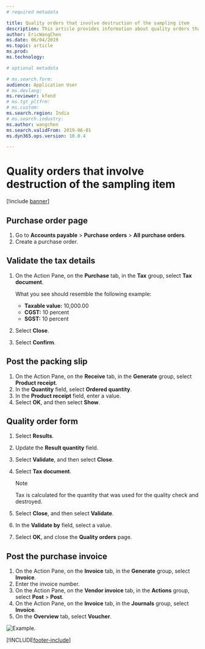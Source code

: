 ```yaml
---
# required metadata

title: Quality orders that involve destruction of the sampling item
description: This article provides information about quality orders that involve destroyed sample items.
author: EricWangChen
ms.date: 06/04/2019
ms.topic: article
ms.prod: 
ms.technology: 

# optional metadata

# ms.search.form: 
audience: Application User
# ms.devlang: 
ms.reviewer: kfend
# ms.tgt_pltfrm: 
# ms.custom: 
ms.search.region: India
# ms.search.industry: 
ms.author: wangchen
ms.search.validFrom: 2019-06-01
ms.dyn365.ops.version: 10.0.4

---
```


# Quality orders that involve destruction of the sampling item

[!include [banner](../includes/banner.md)]

## Purchase order page

1. Go to **Accounts payable** \> **Purchase orders** \> **All purchase orders**.
2. Create a purchase order.

## Validate the tax details

1. On the Action Pane, on the **Purchase** tab, in the **Tax** group, select **Tax document**.

    What you see should resemble the following example:

    - **Taxable value:** 10,000.00
    - **CGST:** 10 percent
    - **SGST:** 10 percent

2. Select **Close**.
3. Select **Confirm**.

## Post the packing slip

1. On the Action Pane, on the **Receive** tab, in the **Generate** group, select **Product receipt**.
2. In the **Quantity** field, select **Ordered quantity**.
3. In the **Product receipt** field, enter a value.
4. Select **OK**, and then select **Show**.

## Quality order form

1. Select **Results**.
2. Update the **Result quantity** field.
3. Select **Validate**, and then select **Close**.
4. Select **Tax document**.

    > [!NOTE]
    > Tax is calculated for the quantity that was used for the quality check and destroyed.

5. Select **Close**, and then select **Validate**.
6. In the **Validate by** field, select a value.
7. Select **OK**, and close the **Quality orders** page.

## Post the purchase invoice

1. On the Action Pane, on the **Invoice** tab, in the **Generate** group, select **Invoice**.
2. Enter the invoice number.
3. On the Action Pane, on the **Vendor invoice** tab, in the **Actions** group, select **Post** \> **Post**.
4. On the Action Pane, on the **Invoice** tab, in the **Journals** group, select **Invoice**. 
6. On the **Overview** tab, select **Voucher**.

![Example.](media/Annotation-2019-05-16-113025.png)


[!INCLUDE[footer-include](../../includes/footer-banner.md)]

